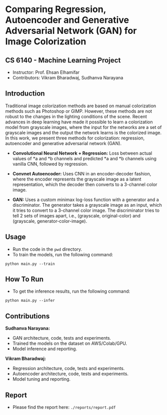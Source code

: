 # Comparing Regression, Autoencoder and Generative Adversarial Network (GAN) for Image Colorization

## CS 6140 - Machine Learning Project
- Instructor: Prof. Ehsan Elhamifar
- Contributors: Vikram Bharadwaj, Sudhanva Narayana

## Introduction
Traditional image colorization methods are based on manual colorization methods such as Photoshop or GIMP.
However, these methods are not robust to the changes in the lighting conditions of the scene.
Recent advances in deep learning have made it possible to learn a colorization model from grayscale images, where the input for the networks are a set of grayscale images and the output the network learns is the colorized image. 
In this work, we present three methods for colorization: regression, autoencoder and generative adversarial network (GAN).

- **Convolutional Neural Network + Regression:** Loss between actual values of *a and *b channels and predicted *a and *b channels using vanilla CNN, followed by regression.

- **Convnet Autoencoder:** Uses CNN in an encoder-decoder fashion, where the encoder represents the grayscale image as a latent representation, which the decoder then converts to a 3-channel color image.

- **GAN:**  Uses a custom minimax log-loss function with a generator and a discriminator. The generator takes a grayscale image as an input, which it tries to convert to a 3-channel color image. The discriminator tries to tell 2 sets of images apart, i.e., (grayscale, original-color) and (grayscale, generator-color-image).

## Usage
- Run the code in the `pwd` directory.
- To train the models, run the following command:
```
python main.py --train
```
## How To Run
- To get the inference results, run the following command:
```
python main.py --infer
```
## Contributions

**Sudhanva Narayana:**
- GAN architecture, code, tests and experiments.
- Trained the models on the dataset on AWS/Colab/GPU.
- Model inference and reporting.

**Vikram Bharadwaj:**
- Regression architecture, code, tests and experiments.
- Autoencoder architecture, code, tests and experiments.
- Model tuning and reporting.

## Report
- Please find the report here: `./reports/report.pdf`